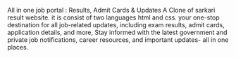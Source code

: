 All in one job portal : Results, Admit Cards & Updates 
A Clone of sarkari result website. it is consist of two languages html and css.
your one-stop destination for all job-related updates, including exam results, admit cards, application details, and more, Stay informed with the latest government and private job notifications, career resources, and important updates- all in one places.
